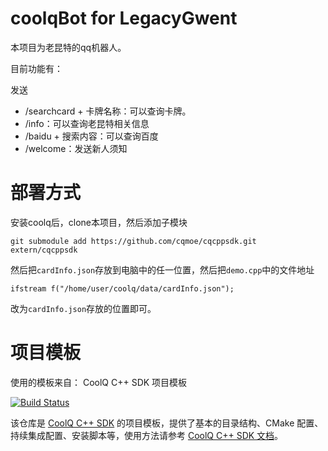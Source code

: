 # coolqBot for LegacyGwent
本项目为老昆特的qq机器人。

目前功能有：

发送
- /searchcard + 卡牌名称：可以查询卡牌。
- /info：可以查询老昆特相关信息
- /baidu + 搜索内容：可以查询百度
- /welcome：发送新人须知

# 部署方式
安装coolq后，clone本项目，然后添加子模块
```
git submodule add https://github.com/cqmoe/cqcppsdk.git extern/cqcppsdk
```
然后把`cardInfo.json`存放到电脑中的任一位置，然后把`demo.cpp`中的文件地址
```
ifstream f("/home/user/coolq/data/cardInfo.json");
```
改为`cardInfo.json`存放的位置即可。


# 项目模板
使用的模板来自：
CoolQ C++ SDK 项目模板

[![Build Status](https://img.shields.io/appveyor/ci/richardchien/cqcppsdk-template.svg)](https://ci.appveyor.com/project/richardchien/cqcppsdk-template)

该仓库是 [CoolQ C++ SDK](https://github.com/cqmoe/cqcppsdk) 的项目模板，提供了基本的目录结构、CMake 配置、持续集成配置、安装脚本等，使用方法请参考 [CoolQ C++ SDK 文档](https://cqcppsdk.cqp.moe/)。
